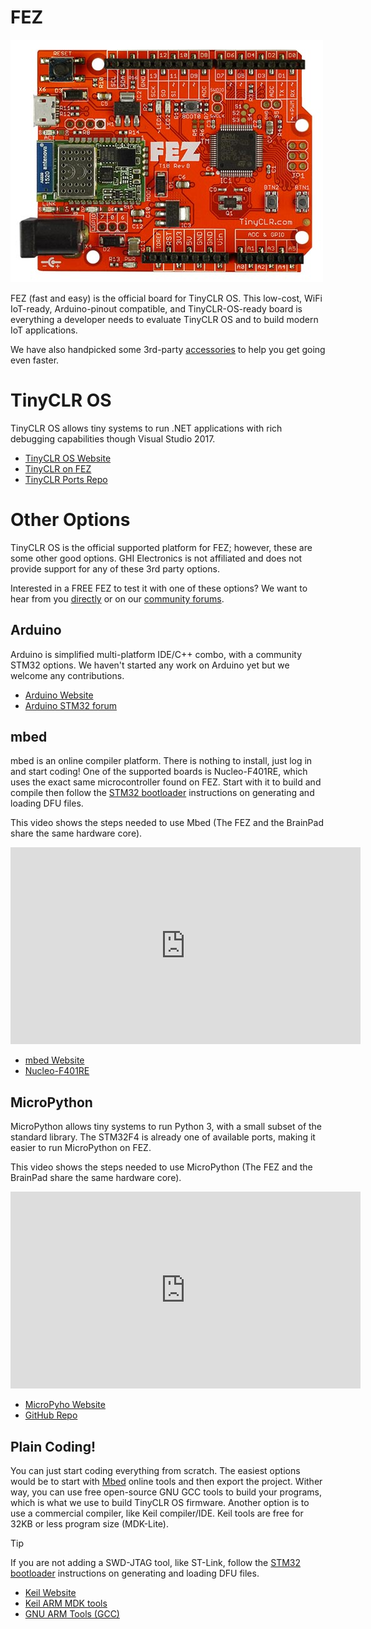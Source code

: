 # FEZ
![FEZ](images/fez.jpg)

FEZ (fast and easy) is the official board for TinyCLR OS. This low-cost, WiFi IoT-ready, Arduino-pinout compatible, and TinyCLR-OS-ready board is everything a developer needs to evaluate TinyCLR OS and to build modern IoT applications.

We have also handpicked some 3rd-party [accessories](../../tinyclr/accessories/intro.md) to help you get going even faster.

# TinyCLR OS
TinyCLR OS allows tiny systems to run .NET applications with rich debugging capabilities though Visual Studio 2017.

* [TinyCLR OS Website](http://www.tinyclr.com/)
* [TinyCLR on FEZ](../../tinyclr/boards/fez.md)
* [TinyCLR Ports Repo](https://github.com/ghi-electronics/TinyCLR-Ports)

# Other Options
TinyCLR OS is the official supported platform for FEZ; however, these are some other good options. GHI Electronics is not affiliated and does not provide support for any of these 3rd party options.

Interested in a FREE FEZ to test it with one of these options? We want to hear from you [directly](https://www.ghielectronics.com/contact) or on our [community forums](https://forums.ghielectronics.com/).

## Arduino
Arduino is simplified multi-platform IDE/C++ combo, with a community STM32 options. We haven't started any work on Arduino yet but we welcome any contributions.

* [Arduino Website](https://www.arduino.cc/)
* [Arduino STM32 forum](http://www.stm32duino.com/)

## mbed
mbed is an online compiler platform. There is nothing to install, just log in and start coding!
One of the supported boards is Nucleo-F401RE, which uses the exact same microcontroller found on FEZ. Start with it to build and compile then follow the [STM32 bootloader](../loaders/stm32_bootloader.md) instructions on generating and loading DFU files. 

This video shows the steps needed to use Mbed (The FEZ and the BrainPad share the same hardware core).

<iframe width="560" height="315" src="https://www.youtube.com/embed/8qcKctDvV_4" frameborder="0" allowfullscreen></iframe>

* [mbed Website](https://developer.mbed.org/)
* [Nucleo-F401RE](https://developer.mbed.org/platforms/ST-Nucleo-F401RE/)

## MicroPython
MicroPython allows tiny systems to run Python 3, with a small subset of the standard library.
The STM32F4 is already one of available ports, making it easier to run MicroPython on FEZ.

This video shows the steps needed to use MicroPython (The FEZ and the BrainPad share the same hardware core).

<iframe width="560" height="315" src="https://www.youtube.com/embed/u6MoDpUNQDc" frameborder="0" allowfullscreen></iframe>

* [MicroPyho Website](http://www.micropython.org/)
* [GitHub Repo](https://github.com/micropython/micropython)

## Plain Coding!
You can just start coding everything from scratch. The easiest options would be to start with [Mbed](#mbed) online tools and then export the project. Wither way, you can use free open-source GNU GCC tools to build your programs, which is what we use to build TinyCLR OS firmware. Another option is to use a commercial compiler, like Keil compiler/IDE. Keil tools are free for 32KB or less program size (MDK-Lite).

> [!Tip]
> If you are not adding a SWD-JTAG tool, like ST-Link, follow the [STM32 bootloader](../loaders/stm32_bootloader.md) instructions on generating and loading DFU files. 
 
* [Keil Website](http://www.keil.com/)
* [Keil ARM MDK tools](http://www2.keil.com/mdk5)
* [GNU ARM Tools (GCC)](https://developer.arm.com/open-source/gnu-toolchain/gnu-rm/downloads)

